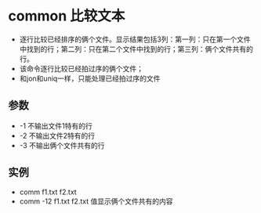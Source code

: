 # common 比较文本

- 逐行比较已经排序的俩个文件。显示结果包括3列：第一列：只在第一个文件中找到的行；第二列：只在第二个文件中找到的行；第三列：俩个文件共有的行。
- 该命令逐行比较已经拍过序的俩个文件；
- 和jon和uniq一样，只能处理已经拍过序的文件

## 参数
- -1 不输出文件1特有的行
- -2 不输出文件2特有的行
- -3 不输出俩个文件共有的行

## 实例
- comm f1.txt f2.txt  
- comm -12 f1.txt f2.txt  值显示俩个文件共有的内容

